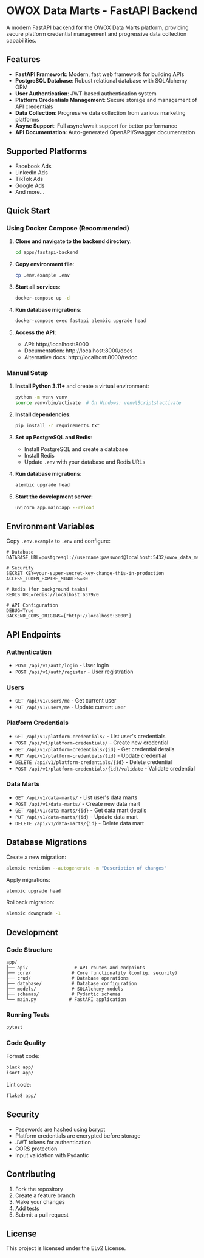 # OWOX Data Marts - FastAPI Backend

A modern FastAPI backend for the OWOX Data Marts platform, providing secure platform credential management and progressive data collection capabilities.

## Features

- **FastAPI Framework**: Modern, fast web framework for building APIs
- **PostgreSQL Database**: Robust relational database with SQLAlchemy ORM
- **User Authentication**: JWT-based authentication system
- **Platform Credentials Management**: Secure storage and management of API credentials
- **Data Collection**: Progressive data collection from various marketing platforms
- **Async Support**: Full async/await support for better performance
- **API Documentation**: Auto-generated OpenAPI/Swagger documentation

## Supported Platforms

- Facebook Ads
- LinkedIn Ads
- TikTok Ads
- Google Ads
- And more...

## Quick Start

### Using Docker Compose (Recommended)

1. **Clone and navigate to the backend directory**:
   ```bash
   cd apps/fastapi-backend
   ```

2. **Copy environment file**:
   ```bash
   cp .env.example .env
   ```

3. **Start all services**:
   ```bash
   docker-compose up -d
   ```

4. **Run database migrations**:
   ```bash
   docker-compose exec fastapi alembic upgrade head
   ```

5. **Access the API**:
   - API: http://localhost:8000
   - Documentation: http://localhost:8000/docs
   - Alternative docs: http://localhost:8000/redoc

### Manual Setup

1. **Install Python 3.11+** and create a virtual environment:
   ```bash
   python -m venv venv
   source venv/bin/activate  # On Windows: venv\Scripts\activate
   ```

2. **Install dependencies**:
   ```bash
   pip install -r requirements.txt
   ```

3. **Set up PostgreSQL and Redis**:
   - Install PostgreSQL and create a database
   - Install Redis
   - Update `.env` with your database and Redis URLs

4. **Run database migrations**:
   ```bash
   alembic upgrade head
   ```

5. **Start the development server**:
   ```bash
   uvicorn app.main:app --reload
   ```

## Environment Variables

Copy `.env.example` to `.env` and configure:

```env
# Database
DATABASE_URL=postgresql://username:password@localhost:5432/owox_data_marts

# Security
SECRET_KEY=your-super-secret-key-change-this-in-production
ACCESS_TOKEN_EXPIRE_MINUTES=30

# Redis (for background tasks)
REDIS_URL=redis://localhost:6379/0

# API Configuration
DEBUG=True
BACKEND_CORS_ORIGINS=["http://localhost:3000"]
```

## API Endpoints

### Authentication
- `POST /api/v1/auth/login` - User login
- `POST /api/v1/auth/register` - User registration

### Users
- `GET /api/v1/users/me` - Get current user
- `PUT /api/v1/users/me` - Update current user

### Platform Credentials
- `GET /api/v1/platform-credentials/` - List user's credentials
- `POST /api/v1/platform-credentials/` - Create new credential
- `GET /api/v1/platform-credentials/{id}` - Get credential details
- `PUT /api/v1/platform-credentials/{id}` - Update credential
- `DELETE /api/v1/platform-credentials/{id}` - Delete credential
- `POST /api/v1/platform-credentials/{id}/validate` - Validate credential

### Data Marts
- `GET /api/v1/data-marts/` - List user's data marts
- `POST /api/v1/data-marts/` - Create new data mart
- `GET /api/v1/data-marts/{id}` - Get data mart details
- `PUT /api/v1/data-marts/{id}` - Update data mart
- `DELETE /api/v1/data-marts/{id}` - Delete data mart

## Database Migrations

Create a new migration:
```bash
alembic revision --autogenerate -m "Description of changes"
```

Apply migrations:
```bash
alembic upgrade head
```

Rollback migration:
```bash
alembic downgrade -1
```

## Development

### Code Structure

```
app/
├── api/                 # API routes and endpoints
├── core/               # Core functionality (config, security)
├── crud/               # Database operations
├── database/           # Database configuration
├── models/             # SQLAlchemy models
├── schemas/            # Pydantic schemas
└── main.py            # FastAPI application
```

### Running Tests

```bash
pytest
```

### Code Quality

Format code:
```bash
black app/
isort app/
```

Lint code:
```bash
flake8 app/
```

## Security

- Passwords are hashed using bcrypt
- Platform credentials are encrypted before storage
- JWT tokens for authentication
- CORS protection
- Input validation with Pydantic

## Contributing

1. Fork the repository
2. Create a feature branch
3. Make your changes
4. Add tests
5. Submit a pull request

## License

This project is licensed under the ELv2 License.
